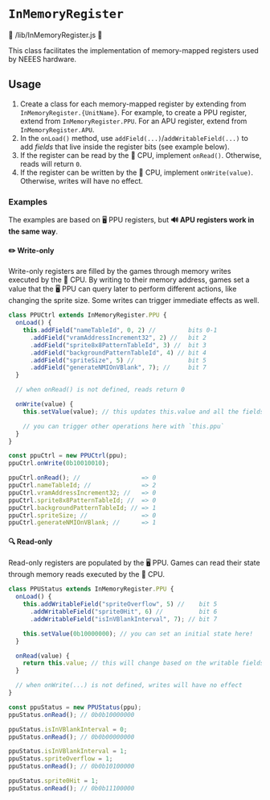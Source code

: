 # `InMemoryRegister`

📄 /lib/InMemoryRegister.js 📄

This class facilitates the implementation of memory-mapped registers used by NEEES hardware.

## Usage

1. Create a class for each memory-mapped register by extending from `InMemoryRegister.{UnitName}`. For example, to create a PPU register, extend from `InMemoryRegister.PPU`. For an APU register, extend from `InMemoryRegister.APU`.
2. In the `onLoad()` method, use `addField(...)`/`addWritableField(...)` to add _fields_ that live inside the register bits (see example below).
3. If the register can be read by the 🧠 CPU, implement `onRead()`. Otherwise, reads will return `0`.
4. If the register can be written by the 🧠 CPU, implement `onWrite(value)`. Otherwise, writes will have no effect.

### Examples

The examples are based on 🖥️ PPU registers, but **🔊 APU registers work in the same way**.

#### ✏️ Write-only

Write-only registers are filled by the games through memory writes executed by the 🧠 CPU. By writing to their memory address, games set a value that the 🖥️ PPU can query later to perform different actions, like changing the sprite size. Some writes can trigger immediate effects as well.

```javascript
class PPUCtrl extends InMemoryRegister.PPU {
  onLoad() {
    this.addField("nameTableId", 0, 2) //         bits 0-1
      .addField("vramAddressIncrement32", 2) //   bit 2
      .addField("sprite8x8PatternTableId", 3) //  bit 3
      .addField("backgroundPatternTableId", 4) // bit 4
      .addField("spriteSize", 5) //               bit 5
      .addField("generateNMIOnVBlank", 7); //     bit 7
  }

  // when onRead() is not defined, reads return 0

  onWrite(value) {
    this.setValue(value); // this updates this.value and all the fields

    // you can trigger other operations here with `this.ppu`
  }
}

const ppuCtrl = new PPUCtrl(ppu);
ppuCtrl.onWrite(0b10010010);

ppuCtrl.onRead(); //                 => 0
ppuCtrl.nameTableId; //              => 2
ppuCtrl.vramAddressIncrement32; //   => 0
ppuCtrl.sprite8x8PatternTableId; //  => 0
ppuCtrl.backgroundPatternTableId; // => 1
ppuCtrl.spriteSize; //               => 0
ppuCtrl.generateNMIOnVBlank; //      => 1
```

#### 🔍 Read-only

Read-only registers are populated by the 🖥️ PPU. Games can read their state through memory reads executed by the 🧠 CPU.

```javascript
class PPUStatus extends InMemoryRegister.PPU {
  onLoad() {
    this.addWritableField("spriteOverflow", 5) //    bit 5
      .addWritableField("sprite0Hit", 6) //          bit 6
      .addWritableField("isInVBlankInterval", 7); // bit 7

    this.setValue(0b10000000); // you can set an initial state here!
  }

  onRead(value) {
    return this.value; // this will change based on the writable fields
  }

  // when onWrite(...) is not defined, writes will have no effect
}

const ppuStatus = new PPUStatus(ppu);
ppuStatus.onRead(); // 0b0b10000000

ppuStatus.isInVBlankInterval = 0;
ppuStatus.onRead(); // 0b0b00000000

ppuStatus.isInVBlankInterval = 1;
ppuStatus.spriteOverflow = 1;
ppuStatus.onRead(); // 0b0b10100000

ppuStatus.sprite0Hit = 1;
ppuStatus.onRead(); // 0b0b11100000
```

